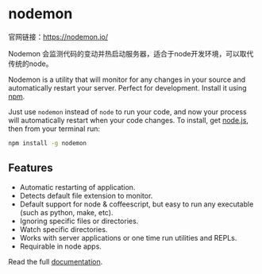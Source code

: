 # nodemon

官网链接：https://nodemon.io/

Nodemon 会监测代码的变动并热启动服务器，适合于node开发环境，可以取代传统的node。

Nodemon is a utility that will monitor for any changes in your source and automatically restart your server. Perfect for development. Install it using [npm](https://npmjs.org/package/nodemon).

Just use `nodemon` instead of `node` to run your code, and now your process will automatically restart when your code changes. To install, get [node.js](https://nodejs.org/), then from your terminal run:

```bash
npm install -g nodemon
```

## Features

- Automatic restarting of application.
- Detects default file extension to monitor.
- Default support for node & coffeescript, but easy to run any executable (such as python, make, etc).
- Ignoring specific files or directories.
- Watch specific directories.
- Works with server applications or one time run utilities and REPLs.
- Requirable in node apps.

Read the full [documentation](https://github.com/remy/nodemon#nodemon).


